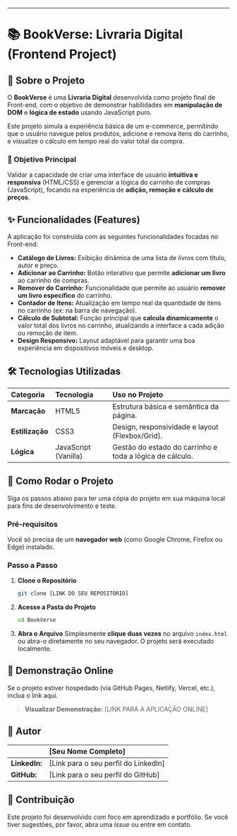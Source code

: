 -----

# 📚 BookVerse: Livraria Digital (Frontend Project)

[](https://www.google.com/search?q=link-para-a-aplicacao-online)
[](https://www.google.com/search?q=link-para-a-aplicacao-online)
[](https://www.google.com/search?q=link-para-o-seu-linkedin-ou-github)

## 📖 Sobre o Projeto

O **BookVerse** é uma **Livraria Digital** desenvolvida como projeto final de Front-end, com o objetivo de demonstrar habilidades em **manipulação de DOM** e **lógica de estado** usando JavaScript puro.

Este projeto simula a experiência básica de um e-commerce, permitindo que o usuário navegue pelos produtos, adicione e remova itens do carrinho, e visualize o cálculo em tempo real do valor total da compra.

### 🎯 Objetivo Principal

Validar a capacidade de criar uma interface de usuário **intuitiva e responsiva** (HTML/CSS) e gerenciar a lógica do carrinho de compras (JavaScript), focando na experiência de **adição, remoção e cálculo de preços**.

## ✨ Funcionalidades (Features)

A aplicação foi construída com as seguintes funcionalidades focadas no Front-end:

  * **Catálogo de Livros:** Exibição dinâmica de uma lista de livros com título, autor e preço.
  * **Adicionar ao Carrinho:** Botão interativo que permite **adicionar um livro** ao carrinho de compras.
  * **Remover do Carrinho:** Funcionalidade que permite ao usuário **remover um livro específico** do carrinho.
  * **Contador de Itens:** Atualização em tempo real da quantidade de itens no carrinho (ex: na barra de navegação).
  * **Cálculo de Subtotal:** Função principal que **calcula dinamicamente** o valor total dos livros no carrinho, atualizando a interface a cada adição ou remoção de item.
  * **Design Responsivo:** Layout adaptável para garantir uma boa experiência em dispositivos móveis e desktop.

## 🛠️ Tecnologias Utilizadas

| Categoria | Tecnologia | Uso no Projeto |
| :--- | :--- | :--- |
| **Marcação** | HTML5 | Estrutura básica e semântica da página. |
| **Estilização** | CSS3 | Design, responsividade e layout (Flexbox/Grid). |
| **Lógica** | JavaScript (Vanilla) | Gestão do estado do carrinho e toda a lógica de cálculo. |

## 🚀 Como Rodar o Projeto

Siga os passos abaixo para ter uma cópia do projeto em sua máquina local para fins de desenvolvimento e teste.

### Pré-requisitos

Você só precisa de um **navegador web** (como Google Chrome, Firefox ou Edge) instalado.

### Passo a Passo

1.  **Clone o Repositório**
    ```bash
    git clone [LINK DO SEU REPOSITÓRIO]
    ```
2.  **Acesse a Pasta do Projeto**
    ```bash
    cd BookVerse
    ```
3.  **Abra o Arquivo**
    Simplesmente **clique duas vezes** no arquivo `index.html` ou abra-o diretamente no seu navegador. O projeto será executado localmente.

## 🔗 Demonstração Online

Se o projeto estiver hospedado (via GitHub Pages, Netlify, Vercel, etc.), inclua o link aqui.

> **Visualizar Demonstração:** [LINK PARA A APLICAÇÃO ONLINE]

## 👤 Autor

| [](https://www.google.com/search?q=link-do-seu-linkedin) | **[Seu Nome Completo]** |
| :--- | :--- |
| **LinkedIn:** | [Link para o seu perfil do LinkedIn] |
| **GitHub:** | [Link para o seu perfil do GitHub] |

## 🤝 Contribuição

Este projeto foi desenvolvido com foco em aprendizado e portfólio. Se você tiver sugestões, por favor, abra uma *Issue* ou entre em contato.
